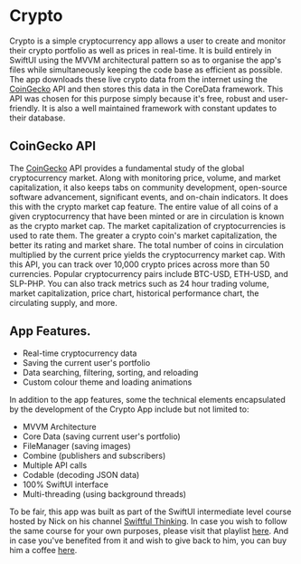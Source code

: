 # Crypto
Crypto is a simple cryptocurrency app allows a user to create and monitor their crypto portfolio as well as prices in real-time.
It is build entirely in SwiftUI using the MVVM architectural pattern so as to organise the app's files while simultaneously keeping the code base as efficient as possible.
The app downloads these live crypto data from the internet using the [CoinGecko](https://www.coingecko.com/) API and then stores this data in the CoreData framework. This API was chosen for this purpose simply because it's free, robust and user-friendly. It is also a well maintained framework with constant updates to their database.

## CoinGecko API
The [CoinGecko](https://www.coingecko.com/) API provides a fundamental study of the global cryptocurrency market. Along with monitoring price, volume, and market capitalization, it also keeps tabs on community development, open-source software advancement, significant events, and on-chain indicators. It does this with the crypto market cap feature. The entire value of all coins of a given cryptocurrency that have been minted or are in circulation is known as the crypto market cap. The market capitalization of cryptocurrencies is used to rate them. The greater a crypto coin's market capitalization, the better its rating and market share. The total number of coins in circulation multiplied by the current price yields the cryptocurrency market cap.
With this API, you can track over 10,000 crypto prices across more than 50 currencies. Popular cryptocurrency pairs include BTC-USD, ETH-USD, and SLP-PHP. You can also track metrics such as 24 hour trading volume, market capitalization, price chart, historical performance chart, the circulating supply, and more.

## App Features.
- Real-time cryptocurrency data
- Saving the current user's portfolio
- Data searching, filtering, sorting, and reloading
- Custom colour theme and loading animations

In addition to the app features, some the technical elements encapsulated by the development of the Crypto App include but not limited to:
- MVVM Architecture
- Core Data (saving current user's portfolio)
- FileManager (saving images)
- Combine (publishers and subscribers)
- Multiple API calls
- Codable (decoding JSON data)
- 100% SwiftUI interface
- Multi-threading (using background threads)

To be fair, this app was built as part of the SwiftUI intermediate level course hosted by Nick on his channel [Swiftful Thinking](https://www.youtube.com/@SwiftfulThinking/featured). In case you wish to follow the same course for your own purposes, please visit that playlist [here](https://www.youtube.com/playlist?list=PLwvDm4Vfkdphbc3bgy_LpLRQ9DDfFGcFu). And in case you've benefited from it and wish to give back to him, you can buy him a coffee [here](https://www.youtube.com/redirect?event=video_description&redir_token=QUFFLUhqbnJzWkN0Z29RMW85MTVsaVZxUXlyNlpnT3lvd3xBQ3Jtc0ttMkt1cHpIXzZWclRBUU1aeXFaUVRTM1pnSEJrVzZZcUpHZG5NSEFNWllmeC1zcHFtOWIzMklfTlZLT244cUlLZC1aWGZkeTVsVElJYkNTcU1LVzV1VU5xRVUzSlctZVEwNG82c3JiVUdjb2IwVlRiaw&q=https%3A%2F%2Fwww.buymeacoffee.com%2Fnicksarno&v=TTYKL6CfbSs).


